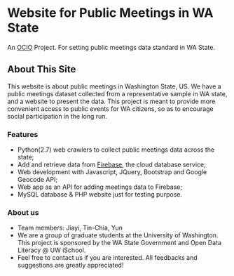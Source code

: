 # Website for Public Meetings in WA State
An [OCIO](http://ocio.wa.gov) Project. For setting public meetings data standard in WA State.

## About This Site
This website is about public meetings in Washington State, US. We have a public meetings dataset collected from a representative sample in WA state, and a website to present the data. This project is meant to provide more convenient access to public events for WA citizens, so as to encourage social participation in the long run.

### Features
* Python(2.7) web crawlers to collect public meetings data across the state;
* Add and retrieve data from [Firebase](https://firebase.google.com), the cloud database service;
* Web development with Javascript, JQuery, Bootstrap and Google Geocode API;
* Web app as an API for adding meetings data to Firebase;
* MySQL database & PHP website just for testing purpose.

### About us
* Team members: Jiayi, Tin-Chia, Yun
* We are a group of graduate students at the University of Washington. This project is sponsored by the WA State Government and Open Data Literacy @ UW iSchool. 
* Feel free to contact us if you are interested. All feedbacks and suggestions are greatly appreciated!

